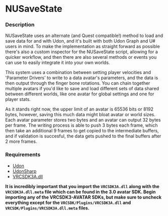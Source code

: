 # NUSaveState

### Description
NUSaveState uses an alternate (and Quest compatible!) method to load and save data for and with Udon, and it's built with both Udon Graph and U# users in mind.
To make the implementation as straight forward as possible there's also a custom inspector for the NUSaveState script, allowing for a quicker workflow, and then there are also several methods or events you can use to easily integrate it into your own worlds.

This system uses a combination between setting player velocities and 'Parameter Drivers' to write to a data avatar's parameters, and the data is then output through the finger bone rotations. You can chain together multiple avatars if you'd like to save and load different sets of data shared between different worlds, like one avatar for global settings and one for player stats.

As it stands right now, the upper limit of an avatar is 65536 bits or 8192 bytes, however, saving this much data might bloat avatar or world sizes. Each avatar parameter stores two bytes and an avatar can output 32 bytes per frame. The writing process is able to push 3 bytes each frame, which then take an additional 9 frames to get copied to the intermediate buffers, and if validation is succesful, the data gets pushed to the final buffers after 2 more frames.

### Requirements
- [Udon](https://vrchat.com/home/download)
- [UdonSharp](https://github.com/vrchat-community/UdonSharp)
- [VRCSDK3A.dll](https://vrchat.com/home/download)

**It is incredibly important that you import the `VRCSDK3A.dll` along with the `VRCSDK3A.dll.meta` file which can be found in the 3.0 avatar SDK.
Begin importing any of the VRCSDK3-AVATAR SDKs, but make sure to uncheck everything except for the `VRCSDK/Plugins/VRCSDK3A.dll` and `VRCSDK/Plugins/VRCSDK3A.dll.meta` files.**
